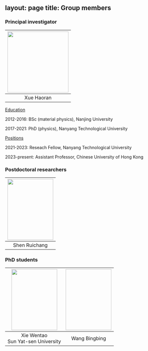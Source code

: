 layout: page
title: Group members
---

### Principal investigator

|<img src="https://github.com/haoran-group/haoran-group.github.io/assets/154585121/153774ba-4a14-480b-bafd-51fc3f7a33a3"  width="200" height="200">|
|:--:| 
|Xue Haoran|


<ins>Education</ins>

2012-2016: BSc (material physics), Nanjing University

2017-2021: PhD (physics), Nanyang Technological University

<ins>Positions</ins>

2021-2023: Reseach Fellow, Nanyang Technological University

2023-present: Assistant Professor, Chinese University of Hong Kong

### Postdoctoral researchers

|<img src="https://github.com/user-attachments/assets/50ac0715-d213-4428-8651-59aa2bce4362"  width="150" height="200">|
|:--:| 
|Shen Ruichang|

### PhD students

|<img src="https://github.com/user-attachments/assets/26473b5e-7eb9-4c65-aa0d-f3db51955640" width="150" height="200">|<img scr="https://github.com/user-attachments/assets/26473b5e-7eb9-4c65-aa0d-f3db51955640" width="150" height="200">|
|:--:|:--:|
|Xie Wentao<br>Sun Yat-sen University|Wang Bingbing|




